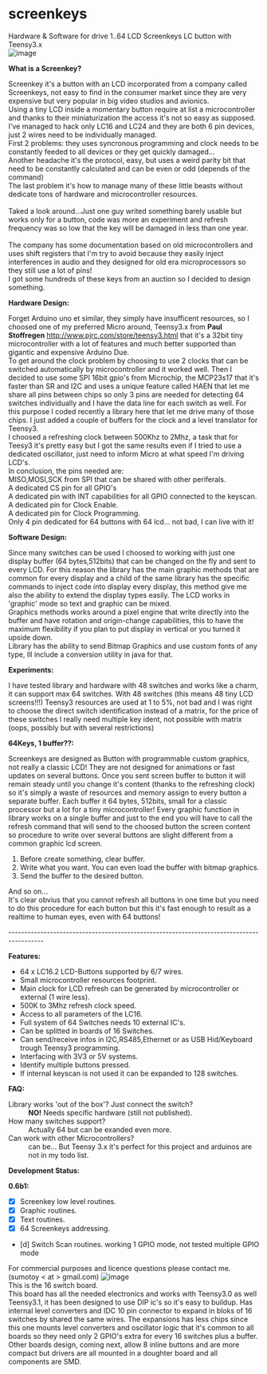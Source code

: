 screenkeys
==========

Hardware & Software for drive 1..64 LCD Screenkeys LC button with Teensy3.x<br>
![image](http://i1189.photobucket.com/albums/z437/theamra/libraries/e1564993-de34-4369-8f7f-b6e67d567249.jpg "LC16")<br>

<b>What is a Screenkey?</b><br>

Screenkey it's a button with an LCD incorporated from a company called Screenkeys, not easy to find in the consumer market since they are very expensive but very popular in big video studios and avionics.<br>
Using a tiny LCD inside a momentary button require at list a microcontroller and thanks to their miniaturization the access it's not so easy as supposed. I've managed to hack only LC16 and LC24 and they are both 6 pin devices, just 2 wires need to be individually managed.<br>
First 2 problems: they uses syncronous programming and clock needs to be constantly feeded to all devices or they get quickly damaged...<br>
Another headache it's the protocol, easy, but uses a weird parity bit that need to be constantly calculated and can be even or odd (depends of the command)<br>
The last problem it's how to manage many of these little beasts without dedicate tons of hardware and microcontroller resources.<br><br>
Taked a look around...Just one guy writed something barely usable but works only for a button, code was more an experiment and refresh frequency was so low that the key will be damaged in less than one year.<br><br>
The company has some documentation based on old microcontrollers and uses shift registers that I'm try to avoid because they easily inject interferences in audio and they designed for old era microprocessors so they still use a lot of pins!<br>
I got some hundreds of these keys from an auction so I decided to design something.<br>

<b>Hardware Design:</b><br>

Forget Arduino uno et similar, they simply have insufficent resources, so I choosed one
of my preferred Micro around, Teensy3.x from <b>Paul Stoffregen</b> http://www.pjrc.com/store/teensy3.html that it's a 32bit tiny microcontroller with a lot of features and much better supported than gigantic and expensive Arduino Due.<br>
To get around the clock problem by choosing to use 2 clocks that can be switched automatically by microcontroller and it worked well. Then I decided to use some SPI 16bit gpio's from Microchip, the MCP23s17 that it's faster than SR and I2C and uses a unique feature called HAEN that let me share all pins between chips so only 3 pins are needed for detecting 64 switches individually and I have the data line for each switch as well. For this purpose I coded recently a library here that let me drive many of those chips. I just added a couple of buffers for the clock and a level translator for Teensy3.<br>
I choosed a refreshing clock between 500Khz to 2Mhz, a task that for Teesy3 it's pretty easy but I got the same results even if I tried to use a dedicated oscillator, just need to inform Micro at what speed I'm driving LCD's.<br>
In conclusion, the pins needed are:<br>
MISO,MOSI,SCK from SPI that can be shared with other periferals.<br>
A dedicated CS pin for all GPIO's<br>
A dedicated pin with INT capabilities for all GPIO connected to the keyscan.<br>
A dedicated pin for Clock Enable.<br>
A dedicated pin for Clock Programming.<br>
Only 4 pin dedicated for 64 buttons with 64 lcd... not bad, I can live with it!<br>


<b>Software Design:</b><br>

Since many switches can be used I choosed to working with just one display buffer (64 bytes,512bits) that can be changed on the fly and sent to every LCD. For this reason the library has the main graphic methods that are common for every display and a child of the same library has the specific commands to inject code into display every display, this method give me also the ability to extend the display types easily. The LCD works in 'graphic' mode so text and graphic can be mixed.<br>
Graphics methods works around a pixel engine that write directly into the buffer and have rotation and origin-change capabilities, this to have the maximum flexibility if you plan to put display in vertical or you turned it upside down.<br>
Library has the ability to send Bitmap Graphics and use custom fonts of any type, Ill include a conversion utility in java for that.<br>


<b>Experiments:</b><br>

I have tested library and hardware with 48 switches and works like a charm, it can support max 64 switches.
With 48 switches (this means 48 tiny LCD screens!!!) Teensy3 resources are used at 1 to 5%, not bad and I was right to choose the direct switch identification instead of a matrix, for the price of these switches I really need multiple key ident, not possible with matrix (oops, possibly but with several restrictions)<br>

<b>64Keys, 1 buffer??:</b><br>

Screenkeys are designed as Button with programmable custom graphics, not really a classic LCD! They are not designed for animations or fast updates on several buttons. Once you sent screen buffer to button it will remain steady until you change it's content (thanks to the refreshing clock) so it's simply a waste of resources and memory assign to every button a separate buffer. Each buffer it 64 bytes, 512bits, small for a classic processor but a lot for a tiny microcontroller! Every graphic function in library works on a single buffer and just to the end you will have to call the refresh command that will send to the choosed button the screen content so procedure to write over several buttons are slight different from a common graphic lcd screen.<br>

1) Before create something, clear buffer.<br>
2) Write what you want. You can even load the buffer with bitmap graphics.<br>
3) Send the buffer to the desired button.<br>

And so on...<br>
It's clear obvius that you cannot refresh all buttons in one time but you need to do this procedure for each button but this it's fast enough to result as a realtime to human eyes, even with 64 buttons!

-----------------------------------------------------------------------------------------<br>

<b>Features:</b><br>

- 64 x LC16.2 LCD-Buttons supported by 6/7 wires.
- Small microcontroller resources footprint.
- Main clock for LCD refresh can be generated by microcontroller or external (1 wire less).
- 500K to 3Mhz refresh clock speed.
- Access to all parameters of the LC16.
- Full system of 64 Switches needs 10 external IC's.
- Can be splitted in boards of 16 Switches.
- Can send/receive infos in I2C,RS485,Ethernet or as USB Hid/Keyboard trough Teensy3 programming.
- Interfacing with 3V3 or 5V systems.
- Identify multiple buttons pressed.
- If internal keyscan is not used it can be expanded to 128 switches.

<b>FAQ:</b><br>
<dl>
  <dt>Library works 'out of the box'? Just connect the switch?</dt>
  <dd><b>NO!</b> Needs specific hardware (still not published).</dd>
  <dt>How many switches support?</dt>
  <dd>Actually 64 but can be exanded even more.</dd>
  <dt>Can work with other Microcontrollers?</dt>
  <dd>can be... But Teensy 3.x it's perfect for this project and arduinos are not in my todo list.</dd>
</dl>


<b>Development Status:</b><br>

<b>0.6b1:</b>

 - [x] Screenkey low level routines.
 - [x] Graphic routines.
 - [x] Text routines.
 - [x] 64 Screenkeys addressing.
 - [d] Switch Scan routines. working 1 GPIO mode, not tested multiple GPIO mode



For commercial purposes and licence questions please contact me.(sumotoy < at > gmail.com)
![image](http://i1189.photobucket.com/albums/z437/theamra/libraries/lc16_design.jpg "LC16")<br>
This is the 16 switch board.<br>
This board has all the needed electronics and works with Teensy3.0 as well Teensy3.1, it has been designed to use DIP ic's so it's easy to buildup. Has internal level converters and IDC 10 pin connector to expand in bloks of 16 switches by shared the same wires. The expansions has less chips since this one mounts level converters and oscillator logic that it's common to all boards so they need only 2 GPIO's extra for every 16 switches plus a buffer.<br>
Other boards design, coming next, allow 8 inline buttons and are more compact but drivers are all mounted in a doughter board and all components are SMD.

